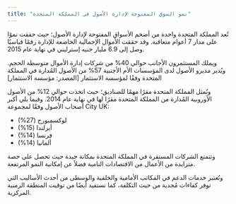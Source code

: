 ```yaml
---
title: "نمو السوق المفتوحة لإدارة الأصول في المملكة المتحدة"
---
```

تُعد المملكة المتحدة واحدة من أضخم الأسواق المفتوحة لإدارة الأصول؛ حيث حققت نموًا على مدار 7 أعوام متعاقبة. وقد حققت الأموال الإجمالية الخاضعة للإدارة رقمًا قياسيًا وصل إلى 6.9 مليار جنيه إسترليني في نهاية عام 2015.

ويملك المستثمرون الأجانب حوالي 40% من شركات إدارة الأموال متوسطة الحجم. ويُدير مديرو الأصول لدى المؤسسات الأم الأجنبية 57% من الأصول المُدارة في المملكة المتحدة وفقًا لمؤسسة الاستثمار [المصدر: مؤسسة الاستثمار]

وتُمثل المملكة المتحدة مقرًا مهمًا للصناديق؛ حيث اتخذت حوالي 12% من الأصول الأوروبية المُدارة من المملكة المتحدة مقرًا لها في نهاية عام 2014. وفيما يلي أكبر أصحاب الأصول وفقًا لمجموعة City UK:
- (%لوكسمبورج (27
- (%أيرلندا (15
- (%فرنسا (14
- (%ألمانيا (14

وتتمتع الشركات المستقرة في المملكة المتحدة بمكانة جيدة حيث تحصل على حصة متزايدة من الأعمال من الاقتصادات النامية فضلاً عن إمكانية النمو المرتفعة.

وتُعتبر خدمات الدعم في المكاتب الأمامية والخلفية والوسطى من أحدث الأساليب التي توفر كفاءات مُجدية من حيث التكلفة، كما نستفيد أيضًا من توقيت المنطقة الزمنية المركزية.
